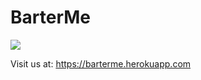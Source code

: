 # BarterMe

<a href="https://codeclimate.com/github/BDTurc/BarterMe"><img src="https://codeclimate.com/github/BDTurc/BarterMe/badges/gpa.svg" /></a>

Visit us at: https://barterme.herokuapp.com
